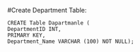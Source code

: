 #Create Department Table: 
```mysql
CREATE Table Dapartmanle (
DepartmentID INT,
PRIMARY KEY, 
Department_Name VARCHAR (100) NOT NULL);
```
